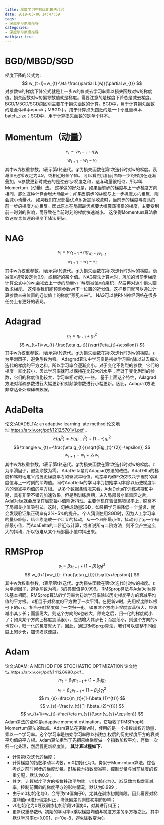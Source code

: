 ```yaml
---
title: 深度学习中的优化算法介绍
date: 2019-03-06 14:47:59
tags:
- 深度学习原理推导
categories:
- 深度学习原理推导
mathjax: true
---
```


# BGD/MBGD/SGD
梯度下降的公式为:
$$
w_{t+1}=w_{t}-\eta \frac{\partial L(w)}{\partial w_{t}}
$$
对参数w的梯度下降公式就是上一步w的值减去学习率乘以损失函数对w的梯度值。损失函数对w的偏导数值就是梯度。需要注意的是梯度下降总是减去梯度。
BGD/MBGD/SGD的区别主要在于损失函数的计算。BGD中，用于计算损失函数的是全体样本epoch；MBGD中，用于计算损失函数的是一个小批量样本batch_size；SGD中，用于计算损失函数的是单个样本。
# Momentum（动量）
$$
v_{t}=\gamma v_{t-1}+\eta g_{t}
$$
$$
w_{t+1}=w_{t}-v_{t}
$$
其中w为权重参数，t表示第t轮迭代。gt为损失函数在第t次迭代时对w的梯度。衰减值γ通常设定为0.9，或相近的某个值。
可以看到我们前面每一步的梯度在逐渐叠加，w参数更新时减去的是过去t步梯度之和，这与动量很相似，所以叫Momentum（动量）法。
这样做的好处是，如果当前步的梯度与上一步梯度方向相同，那么这种计算会增大动量vt；如果当前步的梯度与上一步梯度方向相反，则会减小动量vt。
如果我们在局部最优点附近震荡收敛时，当前步的梯度与震荡的前一步的梯度方向相反。因此原本在局部最优点要大幅震荡徘徊的梯度，主要受到前一时刻的影响，而导致在当前时刻的梯度快速减小。 这使得Momentum算法收敛速度比普通的梯度下降法更快。
# NAG
$$
v_{t}=\gamma v_{t-1}+\eta g_{w_{t}-\gamma v_{t-1}}
$$
$$
w_{t+1}=w_{t}-v_{t}
$$
其中w为权重参数，t表示第t轮迭代。gt为损失函数在第t次迭代时对w的梯度。衰减值γ通常设定为0.9，或相近的某个值。
NAG算法计算vt时，所加的当前步梯度计算公式中的wt会减去上一步的动量vt-1与衰减值γ的乘积，然后再对这个损失函数求梯度。
这使得我们能预测参数wt下一位置的近似值。这样我们就可以通过计算参数未来位置的近似值上的梯度"预见未来"。
NAG可以使RNN神经网络在很多任务上有更好的表现。
# Adagrad
$$
\eta_{t}=\eta_{t-1}+g_{t}^{2}
$$
$$
w_{t+1}=w_{t}-\frac{\eta g_{t}}{\sqrt{\eta_{t}+\epsilon}}
$$
其中w为权重参数，t表示第t轮迭代。gt为损失函数在第t次迭代时对w的梯度。ϵ为平滑因子，避免除数为零。
Adagrad算法中学习率是初始学习率η除以过去每次迭代的梯度的平方之和。所以学习率会逐渐变小。对于变化不剧烈的参数，它们的梯度一直比较小，因此学习率就可以保持在比较大的水平；而对于变化剧烈的参数，它们的梯度值比较大，学习率相对就小一些。
基于上面这个特性，Adagrad方法对稀疏参数进行大幅更新和对频繁参数进行小幅更新。因此，Adagrad方法非常适合处理稀疏数据。
# AdaDelta
论文:ADADELTA: an adaptive learning rate method
论文地址:https://arxiv.org/pdf/1212.5701v1.pdf 。
$$
E(g_{t}^{2})=E(g_{t-1}^{2})+(1-\gamma) g_{t}^{2}
$$
$$
\triangle w_{t}=-\frac{\eta g_{t}}{\sqrt{E(g_{t}^{2})+\epsilon}}
$$
$$
w_{t+1}=w_{t}+\triangle w_{t}
$$
其中w为权重参数，t表示第t轮迭代。gt为损失函数在第t次迭代时对w的梯度。ϵ为平滑因子，避免除数为零。
AdaDelta是对Adagrad方法的改进。AdaDelta的梯度和递归地定义成历史梯度平方的衰减平均值。动态平均值E仅仅取决于当前的梯度值与上一时刻的平均值。同时AdaDelta的学习率为初始学习率除以历史梯度平方的衰减平均值的平方根。
从多个数据集情况来看，AdaDelta在训练初期和中期，具有非常不错的加速效果。但是到训练后期，进入局部最小值雷区之后，AdaDelta就会反复在局部最小值附近抖动。主要体现在验证集错误率上，脱离不了局部最小值吸引盆。这时，切换成动量SGD，如果把学习率降低一个量级，就会发现验证集正确率有2%~5%的提升。
个人猜测使用SGD时，因为人工学习率的量级降低，给训练造成一个巨大的抖动，从一个局部最小值，抖动到了另一个局部最小值，而AdaDelta的二阶近似计算，或者说所有二阶方法，则不会产生这么大的抖动，所以很难从某个局部最小值中抖出来。
# RMSProp
$$
s_{t}=\beta s_{t-1}+(1-\beta)(g_{t})^{2}
$$
$$
w_{t+1}=w_{t}- \frac{\eta g_{t}}{\sqrt{s+\epsilon}}
$$
其中w为权重参数，t表示第t轮迭代。gt为损失函数在第t次迭代时对w的梯度。ϵ为平滑因子，避免除数为零。β的典型值是0.999。
RMSprop算法与AdaDelta算法基本相同。RMSprop算法的学习率为初始学习率除以历史梯度平方的衰减平均值的平方根。
s相当于对梯度的平方做了一次平滑。在更新w时，先用梯度除以根号下的s+ϵ，相当于对梯度做了一次归一化。如果某个方向上梯度震荡很大，应该减小其步长；而震荡大，则这个方向的s也较大，除完之后，归一化的梯度就小了；如果某个方向上梯度震荡很小，应该增大其步长；而震荡小，则这个方向的s也较小，归一化的梯度就大了。因此，通过RMSprop算法，我们可以调整不同维度上的步长，加快收敛速度。
# Adam
论文:ADAM: A METHOD FOR STOCHASTIC OPTIMIZATION
论文地址:https://arxiv.org/pdf/1412.6980.pdf 。
$$
m_{t}=\beta_{1} m_{t-1}+\left(1-\beta_{1}\right) g_{t}
$$
$$
v_{t}=\beta_{2} v_{t-1}+\left(1-\beta_{2}\right) g_{t}^{2}
$$
$$
m_{s}=\frac{m_{t}}{1-(\beta_{1}^{t})}
$$
$$
v_{s}=\frac{v_{t}}{1-(\beta_{2}^{t})}
$$
$$
w_{t+1}=w_{t}-\frac{\eta m_{s}}{\sqrt{v_{s}+\epsilon}} 
$$
Adam算法的全称是adaptive moment estimation，它吸收了RMSProp和Momentum算法的优点。Adam算法在更新w时，使用的是一个指数加权的动量，乘以一个学习率。这个学习率是初始学习率除以指数加权后的历史梯度平方的衰减平均值的平方根。Adam算法相当于先把原始梯度做一个指数加权平均，再做一次归一化处理，然后再更新梯度值。
**其计算过程如下:**
* 计算第t次迭代的梯度；
* 计算梯度的指数移动平均数，m0初始化为0。类似于Momentum算法，综合考虑之前时间步的梯度动量。β1系数为指数衰减率，控制动量与当前梯度的权重分配，默认为0.9；
* 其次，计算梯度平方的指数移动平均数，v0初始化为0。β2系数为指数衰减率，控制前面的的梯度平方的影响情况，默认为0.999；
* 由于m0初始化为0，会导致mt偏向于0，尤其在训练初期阶段。因此需要对梯度均值mt进行偏差纠正，降低偏差对训练初期的影响；
* v0初始化为0导致训练初始阶段vt偏向0，对其进行纠正；
* 更新权重参数θ，初始的学习率α乘以梯度均值与梯度方差的平方根之比。其中默认学习率α=0.001，ε=10e-8，避免除数变为0。